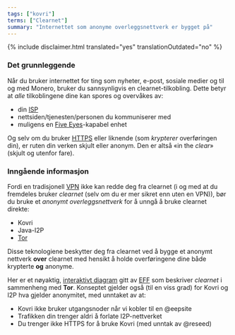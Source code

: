 ```yaml
---
tags: ["kovri"]
terms: ["Clearnet"]
summary: "Internettet som anonyme overleggsnettverk er bygget på"
---
```


{% include disclaimer.html translated="yes" translationOutdated="no" %}
### Det grunnleggende

Når du bruker internettet for ting som nyheter, e-post, sosiale medier og til og med Monero, bruker du sannsynligvis en clearnet-tilkobling. Dette betyr at *alle* tilkoblingene dine kan spores og overvåkes av:

- din [ISP](https://en.wikipedia.org/wiki/ISP)
- nettsiden/tjenesten/personen du kommuniserer med
- muligens en [Five Eyes](https://en.wikipedia.org/wiki/5_Eyes)-kapabel enhet

Og selv om du bruker [HTTPS](https://en.wikipedia.org/wiki/HTTPS) eller liknende (som *krypterer* overføringen din), er ruten din verken skjult eller anonym. Den er altså «in the *clear*» (skjult og utenfor fare).

### Inngående informasjon

Fordi en tradisjonell [VPN](https://en.wikipedia.org/wiki/VPN) ikke kan redde deg fra clearnet (i og med at du fremdeles bruker *clearnet* (selv om du er mer sikret enn uten en VPN)), bør du bruke et *anonymt overleggsnettverk* for å unngå å bruke clearnet direkte:

- Kovri
- Java-I2P
- [Tor](https://torproject.org/)

Disse teknologiene beskytter deg fra clearnet ved å bygge et anonymt nettverk **over** clearnet med hensikt å holde overføringene dine både krypterte **og** anonyme.

Her er et nøyaktig, [interaktivt diagram](https://www.eff.org/pages/tor-and-https) gitt av [EFF](https://www.eff.org/) som beskriver *clearnet* i sammenheng med **Tor**. Konseptet gjelder også (til en viss grad) for Kovri og I2P hva gjelder anonymitet, med unntaket av at:

- Kovri ikke bruker utgangsnoder når vi kobler til en @eepsite
- Trafikken din trenger aldri å forlate I2P-nettverket
- Du trenger ikke HTTPS for å bruke Kovri (med unntak av @reseed)
